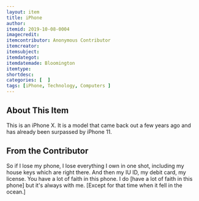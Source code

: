```yaml
---
layout: item
title: iPhone
author: 
itemid: 2019-10-08-0004
imagecredit: 
itemcontributor: Anonymous Contributor
itemcreator: 
itemsubject: 
itemdategot: 
itemdatemade: Bloomington
itemtype: 
shortdesc: 
categories: [  ]
tags: [iPhone, Technology, Computers ]
---
```

## About This Item
This is an iPhone X.  It is a model that came back out a few years ago and has already been surpassed by iPhone 11.


## From the Contributor
So if I lose my phone, I lose everything I own in one shot, including my house keys which are right there. And then my IU ID, my debit card, my license.  You have a lot of faith in this phone.  I do [have a lot of faith in this phone] but it's always with me. [Except for that time when it fell in the ocean.]
